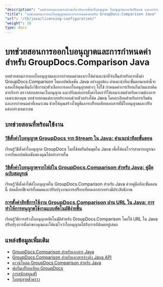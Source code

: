 ```yaml
---
"description": "บทช่วยสอนแบบครบถ้วนเกี่ยวกับการตั้งค่าใบอนุญาต ใบอนุญาตแบบวัดปริมาณ และการกำหนดค่า GroupDocs.Comparison สำหรับ Java"
"title": "บทช่วยสอนการออกใบอนุญาตและการกำหนดค่าสำหรับ GroupDocs.Comparison Java"
"url": "/th/java/licensing-configuration/"
"weight": 10
type: docs
---
```

# บทช่วยสอนการออกใบอนุญาตและการกำหนดค่าสำหรับ GroupDocs.Comparison Java

บทช่วยสอนการออกใบอนุญาตและการกำหนดค่าของเราให้คำแนะนำที่จำเป็นสำหรับการตั้งค่า GroupDocs.Comparison ในแอปพลิเคชัน Java อย่างถูกต้อง คำแนะนำทีละขั้นตอนเหล่านี้จะแสดงให้คุณเห็นถึงวิธีการนำตัวเลือกการออกใบอนุญาตต่างๆ ไปใช้ กำหนดค่าการเรียกเก็บเงินแบบคิดค่าบริการ ตรวจสอบสถานะใบอนุญาต และปรับแต่งการตั้งค่าไลบรารีให้เหมาะสมสำหรับความต้องการเฉพาะของคุณ บทช่วยสอนแต่ละบทประกอบด้วยตัวอย่างโค้ด Java โดยละเอียดสำหรับการเริ่มต้นและการกำหนดค่าที่เหมาะสม ช่วยให้คุณสร้างโซลูชันการเปรียบเทียบเอกสารที่มีใบอนุญาตและปรับแต่งอย่างเหมาะสม

## บทช่วยสอนที่พร้อมใช้งาน

### [วิธีตั้งค่าใบอนุญาต GroupDocs จาก Stream ใน Java: คำแนะนำทีละขั้นตอน](./set-groupdocs-license-stream-java-guide/)
เรียนรู้วิธีตั้งค่าใบอนุญาต GroupDocs โดยใช้สตรีมอินพุตใน Java เพื่อให้แน่ใจว่าสามารถบูรณาการกับแอปพลิเคชันของคุณได้อย่างราบรื่น

### [วิธีตั้งค่าใบอนุญาตจากไฟล์ใน GroupDocs.Comparison สำหรับ Java: คู่มือฉบับสมบูรณ์](./groupdocs-comparison-license-setup-java/)
เรียนรู้วิธีตั้งค่าไฟล์ใบอนุญาตใน GroupDocs.Comparison สำหรับ Java ด้วยคู่มือทีละขั้นตอนนี้ ปลดล็อกฟีเจอร์ทั้งหมดและปรับปรุงงานการเปรียบเทียบเอกสารอย่างมีประสิทธิภาพ

### [การตั้งค่าสิทธิ์การใช้งาน GroupDocs.Comparison ผ่าน URL ใน Java: การทำให้การอนุญาตใช้งานแบบอัตโนมัติง่ายขึ้น](./set-groupdocs-comparison-license-url-java/)
เรียนรู้วิธีการสร้างใบอนุญาตอัตโนมัติสำหรับ GroupDocs.Comparison โดยใช้ URL ใน Java ปรับปรุงการตั้งค่าของคุณและให้แน่ใจว่าใบอนุญาตได้รับการอัปเดตอยู่เสมอ

## แหล่งข้อมูลเพิ่มเติม

- [GroupDocs.Comparison สำหรับเอกสาร Java](https://docs.groupdocs.com/comparison/java/)
- [GroupDocs.Comparison สำหรับเอกสารอ้างอิง Java API](https://reference.groupdocs.com/comparison/java/)
- [ดาวน์โหลด GroupDocs.Comparison สำหรับ Java](https://releases.groupdocs.com/comparison/java/)
- [ฟอรั่มเปรียบเทียบ GroupDocs](https://forum.groupdocs.com/c/comparison)
- [การสนับสนุนฟรี](https://forum.groupdocs.com/)
- [ใบอนุญาตชั่วคราว](https://purchase.groupdocs.com/temporary-license/)